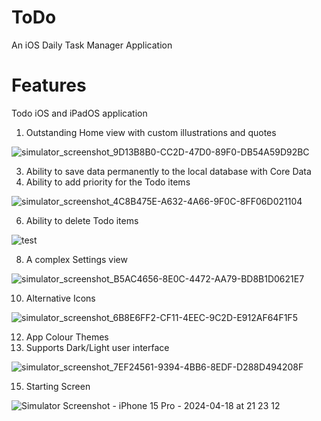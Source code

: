 # ToDo
An iOS Daily Task Manager Application
# Features
Todo iOS and iPadOS application
1. Outstanding Home view with custom illustrations and quotes
   
![simulator_screenshot_9D13B8B0-CC2D-47D0-89F0-DB54A59D92BC](https://github.com/HarshGoutam/ToDo/assets/87484626/2152a5b8-8dc4-4df0-baae-c6c31769a877)

3. Ability to save data permanently to the local database with Core Data
4. Ability to add priority for the Todo items
   
![simulator_screenshot_4C8B475E-A632-4A66-9F0C-8FF06D021104](https://github.com/HarshGoutam/ToDo/assets/87484626/b53af9cd-b399-4439-8ea6-678098ef50cd)

6. Ability to delete Todo items
   
![test](https://github.com/HarshGoutam/ToDo/assets/87484626/8662dfb3-d8ef-46ce-ae9f-721359df8e53)

8. A complex Settings view
   
![simulator_screenshot_B5AC4656-8E0C-4472-AA79-BD8B1D0621E7](https://github.com/HarshGoutam/ToDo/assets/87484626/f4a16672-5022-463f-b792-50d8966cddb4)

10. Alternative Icons
    
![simulator_screenshot_6B8E6FF2-CF11-4EEC-9C2D-E912AF64F1F5](https://github.com/HarshGoutam/ToDo/assets/87484626/865696da-3989-4744-9d06-fba6a6a1802e)

12. App Colour Themes
13. Supports Dark/Light user interface
    
![simulator_screenshot_7EF24561-9394-4BB6-8EDF-D288D494208F](https://github.com/HarshGoutam/ToDo/assets/87484626/5d544055-ba68-42a5-af5b-27be80048501)

15. Starting Screen
    
![Simulator Screenshot - iPhone 15 Pro - 2024-04-18 at 21 23 12](https://github.com/HarshGoutam/ToDo/assets/87484626/5c70b8e5-969e-4fc4-b791-6e28a875ca62)
